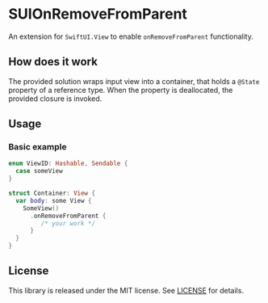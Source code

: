 # SUIOnRemoveFromParent

An extension for `SwiftUI.View` to enable `onRemoveFromParent` functionality.

## How does it work

The provided solution wraps input view into a container, that holds a `@State` property of a reference type.
When the property is deallocated, the provided closure is invoked.

## Usage

### Basic example

```swift
enum ViewID: Hashable, Sendable {
  case someView
}

struct Container: View {
  var body: some View {
    SomeView()
      .onRemoveFromParent {
         /* your work */
      }
  }
}
```

## License

This library is released under the MIT license. See [LICENSE](LICENSE) for details.
